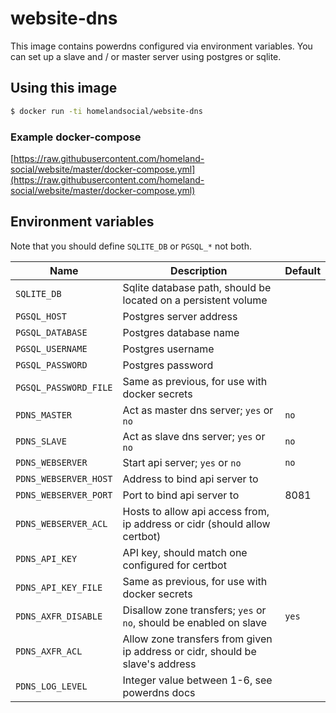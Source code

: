 # website-dns

This image contains powerdns configured via environment variables. You can set up a slave and / or master server using postgres or sqlite.

## Using this image

```bash
$ docker run -ti homelandsocial/website-dns
```

### Example docker-compose

[https://raw.githubusercontent.com/homeland-social/website/master/docker-compose.yml](https://raw.githubusercontent.com/homeland-social/website/master/docker-compose.yml)

## Environment variables

Note that you should define `SQLITE_DB` or `PGSQL_*` not both.

| Name | Description | Default |
| ------ | ----------- | ------- |
| `SQLITE_DB` | Sqlite database path, should be located on a persistent volume | |
| `PGSQL_HOST` | Postgres server address | |
| `PGSQL_DATABASE` | Postgres database name | |
| `PGSQL_USERNAME` | Postgres username | |
| `PGSQL_PASSWORD` | Postgres password | |
| `PGSQL_PASSWORD_FILE` | Same as previous, for use with docker secrets | |
| `PDNS_MASTER` | Act as master dns server; `yes` or `no` | `no` |
| `PDNS_SLAVE` | Act as slave dns server; `yes` or `no` | `no` |
| `PDNS_WEBSERVER` | Start api server; `yes` or `no` | `no` |
| `PDNS_WEBSERVER_HOST` | Address to bind api server to | |
| `PDNS_WEBSERVER_PORT` | Port to bind api server to | 8081 |
| `PDNS_WEBSERVER_ACL` | Hosts to allow api access from, ip address or cidr (should allow certbot) | |
| `PDNS_API_KEY` | API key, should match one configured for certbot | |
| `PDNS_API_KEY_FILE` | Same as previous, for use with docker secrets | |
| `PDNS_AXFR_DISABLE` | Disallow zone transfers; `yes` or `no`, should be enabled on slave | `yes` |
| `PDNS_AXFR_ACL` | Allow zone transfers from given ip address or cidr, should be slave's address | |
| `PDNS_LOG_LEVEL` | Integer value between 1-6, see powerdns docs | |
